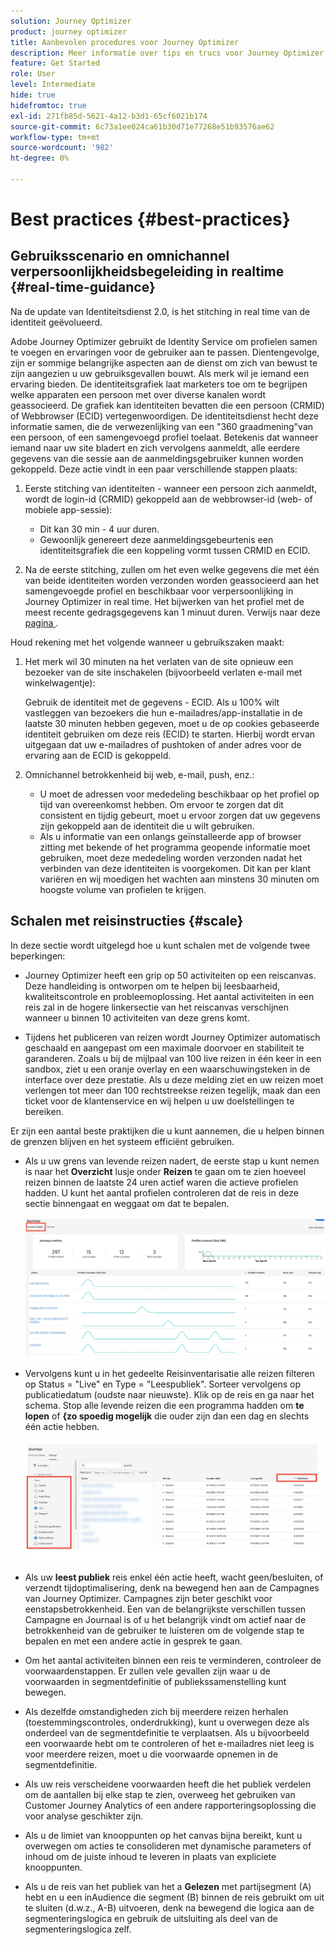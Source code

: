 ```yaml
---
solution: Journey Optimizer
product: journey optimizer
title: Aanbevolen procedures voor Journey Optimizer
description: Meer informatie over tips en trucs voor Journey Optimizer
feature: Get Started
role: User
level: Intermediate
hide: true
hidefromtoc: true
exl-id: 271fb85d-5621-4a12-b3d1-65cf6021b174
source-git-commit: 6c73a1ee024ca61b30d71e77268e51b93576ae62
workflow-type: tm+mt
source-wordcount: '982'
ht-degree: 0%

---
```


# Best practices {#best-practices}

## Gebruiksscenario en omnichannel verpersoonlijkheidsbegeleiding in realtime {#real-time-guidance}

Na de update van Identiteitsdienst 2.0, is het stitching in real time van de identiteit geëvolueerd.

Adobe Journey Optimizer gebruikt de Identity Service om profielen samen te voegen en ervaringen voor de gebruiker aan te passen. Dientengevolge, zijn er sommige belangrijke aspecten aan de dienst om zich van bewust te zijn aangezien u uw gebruiksgevallen bouwt. Als merk wil je iemand een ervaring bieden. De identiteitsgrafiek laat marketers toe om te begrijpen welke apparaten een persoon met over diverse kanalen wordt geassocieerd. De grafiek kan identiteiten bevatten die een persoon (CRMID) of Webbrowser (ECID) vertegenwoordigen. De identiteitsdienst hecht deze informatie samen, die de verwezenlijking van een &quot;360 graadmening&quot;van een persoon, of een samengevoegd profiel toelaat. Betekenis dat wanneer iemand naar uw site bladert en zich vervolgens aanmeldt, alle eerdere gegevens van die sessie aan de aanmeldingsgebruiker kunnen worden gekoppeld. Deze actie vindt in een paar verschillende stappen plaats:

1. Eerste stitching van identiteiten - wanneer een persoon zich aanmeldt, wordt de login-id (CRMID) gekoppeld aan de webbrowser-id (web- of mobiele app-sessie):

   * Dit kan 30 min - 4 uur duren.
   * Gewoonlijk genereert deze aanmeldingsgebeurtenis een identiteitsgrafiek die een koppeling vormt tussen CRMID en ECID.

1. Na de eerste stitching, zullen om het even welke gegevens die met één van beide identiteiten worden verzonden worden geassocieerd aan het samengevoegde profiel en beschikbaar voor verpersoonlijking in Journey Optimizer in real time. Het bijwerken van het profiel met de meest recente gedragsgegevens kan 1 minuut duren. Verwijs naar deze [&#x200B; pagina &#x200B;](https://experienceleague.adobe.com/docs/experience-platform/ingestion/streaming/overview.html?lang=nl).

Houd rekening met het volgende wanneer u gebruikszaken maakt:

1. Het merk wil 30 minuten na het verlaten van de site opnieuw een bezoeker van de site inschakelen (bijvoorbeeld verlaten e-mail met winkelwagentje):

   Gebruik de identiteit met de gegevens - ECID. Als u 100% wilt vastleggen van bezoekers die hun e-mailadres/app-installatie in de laatste 30 minuten hebben gegeven, moet u de op cookies gebaseerde identiteit gebruiken om deze reis (ECID) te starten. Hierbij wordt ervan uitgegaan dat uw e-mailadres of pushtoken of ander adres voor de ervaring aan de ECID is gekoppeld.

1. Omnichannel betrokkenheid bij web, e-mail, push, enz.:

   * U moet de adressen voor mededeling beschikbaar op het profiel op tijd van overeenkomst hebben. Om ervoor te zorgen dat dit consistent en tijdig gebeurt, moet u ervoor zorgen dat uw gegevens zijn gekoppeld aan de identiteit die u wilt gebruiken.
   * Als u informatie van een onlangs geïnstalleerde app of browser zitting met bekende of het programma geopende informatie moet gebruiken, moet deze mededeling worden verzonden nadat het verbinden van deze identiteiten is voorgekomen. Dit kan per klant variëren en wij moedigen het wachten aan minstens 30 minuten om hoogste volume van profielen te krijgen.

## Schalen met reisinstructies {#scale}

In deze sectie wordt uitgelegd hoe u kunt schalen met de volgende twee beperkingen:

* Journey Optimizer heeft een grip op 50 activiteiten op een reiscanvas. Deze handleiding is ontworpen om te helpen bij leesbaarheid, kwaliteitscontrole en probleemoplossing. Het aantal activiteiten in een reis zal in de hogere linkersectie van het reiscanvas verschijnen wanneer u binnen 10 activiteiten van deze grens komt.

* Tijdens het publiceren van reizen wordt Journey Optimizer automatisch geschaald en aangepast om een maximale doorvoer en stabiliteit te garanderen. Zoals u bij de mijlpaal van 100 live reizen in één keer in een sandbox, ziet u een oranje overlay en een waarschuwingsteken in de interface over deze prestatie. Als u deze melding ziet en uw reizen moet verlengen tot meer dan 100 rechtstreekse reizen tegelijk, maak dan een ticket voor de klantenservice en wij helpen u uw doelstellingen te bereiken.

<!--DOCAC-10977

* As you publish journeys, Journey Optimizer automatically scales and adjusts to ensure maximum throughput and stability. As you near the milestone of 500 live journeys at one time in a sandbox, you will see an orange overlay and warning sign appear in the interface on this achievement. If you see this notification and have a need to extend your journeys beyond 500 live journeys at a time, please create a ticket for customer care and we will help you reach your goals.-->


Er zijn een aantal beste praktijken die u kunt aannemen, die u helpen binnen de grenzen blijven en het systeem efficiënt gebruiken.

* Als u uw grens van levende reizen nadert, de eerste stap u kunt nemen is naar het **Overzicht** lusje onder **Reizen** te gaan om te zien hoeveel reizen binnen de laatste 24 uren actief waren die actieve profielen hadden. U kunt het aantal profielen controleren dat de reis in deze sectie binnengaat en weggaat om dat te bepalen.

  ![](assets/journey-guardrails2.png)

* Vervolgens kunt u in het gedeelte Reisinventarisatie alle reizen filteren op Status = &quot;Live&quot; en Type = &quot;Leespubliek&quot;. Sorteer vervolgens op publicatiedatum (oudste naar nieuwste). Klik op de reis en ga naar het schema. Stop alle levende reizen die een programma hadden om **te lopen** of **&lbrace;zo spoedig mogelijk** die ouder zijn dan een dag en slechts één actie hebben.

  ![](assets/journey-guardrails1.png)

* Als uw **leest publiek** reis enkel één actie heeft, wacht geen/besluiten, of verzendt tijdoptimalisering, denk na bewegend hen aan de Campagnes van Journey Optimizer. Campagnes zijn beter geschikt voor eenstapsbetrokkenheid. Een van de belangrijkste verschillen tussen Campagne en Journaal is of u het belangrijk vindt om actief naar de betrokkenheid van de gebruiker te luisteren om de volgende stap te bepalen en met een andere actie in gesprek te gaan.
* Om het aantal activiteiten binnen een reis te verminderen, controleer de voorwaardenstappen. Er zullen vele gevallen zijn waar u de voorwaarden in segmentdefinitie of publiekssamenstelling kunt bewegen.
* Als dezelfde omstandigheden zich bij meerdere reizen herhalen (toestemmingscontroles, onderdrukking), kunt u overwegen deze als onderdeel van de segmentdefinitie te verplaatsen. Als u bijvoorbeeld een voorwaarde hebt om te controleren of het e-mailadres niet leeg is voor meerdere reizen, moet u die voorwaarde opnemen in de segmentdefinitie.
* Als uw reis verscheidene voorwaarden heeft die het publiek verdelen om de aantallen bij elke stap te zien, overweeg het gebruiken van Customer Journey Analytics of een andere rapporteringsoplossing die voor analyse geschikter zijn.
* Als u de limiet van knooppunten op het canvas bijna bereikt, kunt u overwegen om acties te consolideren met dynamische parameters of inhoud om de juiste inhoud te leveren in plaats van expliciete knooppunten.

* Als u de reis van het publiek van het a **Gelezen** met partijsegment (A) hebt en u een inAudience die segment (B) binnen de reis gebruikt om uit te sluiten (d.w.z., A-B) uitvoeren, denk na bewegend die logica aan de segmenteringslogica en gebruik de uitsluiting als deel van de segmenteringslogica zelf.